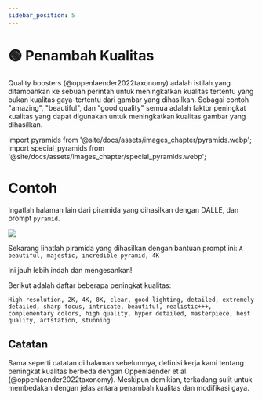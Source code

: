 ```yaml
---
sidebar_position: 5
---
```


# 🟢 Penambah Kualitas

Quality boosters (@oppenlaender2022taxonomy) adalah istilah yang ditambahkan ke sebuah perintah untuk meningkatkan kualitas tertentu yang bukan kualitas gaya-tertentu dari gambar yang dihasilkan. Sebagai contoh "amazing", "beautiful", dan "good quality" semua adalah faktor peningkat kualitas yang dapat digunakan untuk meningkatkan kualitas gambar yang dihasilkan.

import pyramids from '@site/docs/assets/images_chapter/pyramids.webp';
import special_pyramids from '@site/docs/assets/images_chapter/special_pyramids.webp';

# Contoh

Ingatlah halaman lain dari piramida yang dihasilkan dengan DALLE, dan prompt `pyramid`.

<div style={{textAlign: 'center'}}>
  <img src={pyramids} style={{width: "750px"}}/>
</div>

Sekarang lihatlah piramida yang dihasilkan dengan bantuan prompt ini: `A beautiful, majestic, incredible pyramid, 4K`

<div style={{textAlign: 'center'}}>
  <LazyLoadImage src={special_pyramids} style={{width: "750px"}} />
</div>

Ini jauh lebih indah dan mengesankan!

Berikut adalah daftar beberapa peningkat kualitas:
```text
High resolution, 2K, 4K, 8K, clear, good lighting, detailed, extremely detailed, sharp focus, intricate, beautiful, realistic+++, complementary colors, high quality, hyper detailed, masterpiece, best quality, artstation, stunning
```

## Catatan

Sama seperti catatan di halaman sebelumnya, definisi kerja kami tentang peningkat kualitas berbeda dengan Oppenlaender et al.(@oppenlaender2022taxonomy). Meskipun demikian, terkadang sulit untuk membedakan dengan jelas antara penambah kualitas dan modifikasi gaya.